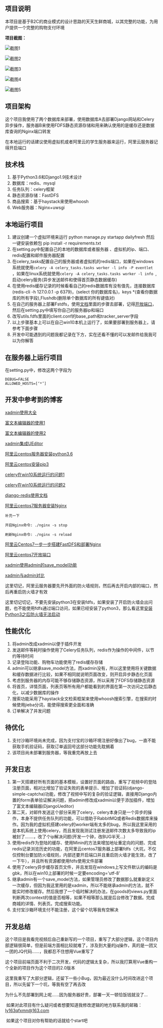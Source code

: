 ## 项目说明

 本项目是基于B2C的商业模式的设计思路的天天生鲜商城，以其完整的功能，为用户提供一个完整的购物支付环境

**项目截图：**

![截图1](https://txy-tc-ly-1256104767.cos.ap-guangzhou.myqcloud.com/%E6%88%AA%E5%9B%BE1.png)



![截图2](https://txy-tc-ly-1256104767.cos.ap-guangzhou.myqcloud.com/%E6%88%AA%E5%9B%BE2.png)

![截图3](https://txy-tc-ly-1256104767.cos.ap-guangzhou.myqcloud.com/%E6%88%AA%E5%9B%BE3.png)

![截图4](https://txy-tc-ly-1256104767.cos.ap-guangzhou.myqcloud.com/%E6%88%AA%E5%9B%BE4.png)

![截图5](https://txy-tc-ly-1256104767.cos.ap-guangzhou.myqcloud.com/%E6%88%AA%E5%9B%BE5.png)

## 项目架构

​	这个项目我使用了两个数据库来部署，使用数据库A去部署Django网站和Celery异步操作，服务器B来使用FDFS静态资源存储和用来确认使用的是缓存还是数据库查询的Nginx端口转发

​	在本地运行的话建议使用虚拟机或者阿里云的学生服务器来运行，阿里云服务器记得开启端口

## 技术栈

1. 基于Python3.6和Django1.9技术设计
2. 数据库：redis、mysql
3. 任务队列：celery框架
4. 静态资源存储：FastDFS
5. 商品搜索：基于haystack来使用whoosh
6. Web服务器：Nginx+uwsgi



## 本地运行项目

1. 建议创建一个虚拟环境来运行
   python manage.py startapp dailyfresh
   然后一键安装依赖包
   pip install -r requirements.txt
2. 在setting.py中配置自己的本地的数据库或者服务器 、虚拟机的ip、端口、redis配置和邮件服务器配置
3. 在celery_tasks配置自己的服务器或者虚拟机的redis端口，如果在windows系统就使用`celery -A celery_tasks.tasks worker -l info -P eventlet ` ，如果在linux系统就使用`celery -A celery_tasks.tasks worker -l info `,启动celery服务(异步发送邮件和使得首页静态数据缓存)
4. 在使用redis缓存记录的时候看看自己的redis数据库有没有值先，连接数据库(redis-cli -h 127.0.0.1 -p 6379)，(select 你的数据库名)，keys *(查看你数据库的所有字段),Flushdb(删除单个数据库的所有键值对)
5. 在自己的服务器上部署Fstdfs，使用[文档](https://blog.csdn.net/busishenren/article/details/83584885)里面的步骤去部署，记得[开放端口](https://www.cnblogs.com/heqiuyong/p/10460150.html)，然后在setting.py中填写你自己的服务器ip和端口
6. 改写utils.fdfs里面的client.conf的base_path和tracker_server字段
7. 以上步骤基本上可以在自己win10本机上运行了，如果要部署到服务器上，请参考下面步骤
8. 开发中可能遇到的问题我都记录在下方，实在还看不懂的可以发邮件给我我可以为你解答



## 在服务器上运行项目

在setting.py中，修改这两个字段为

```
DEBUG=FALSE
ALLOWED_HOSTS=[‘*’] 
```



## 开发中参考到的博客

[xadmin使用大全](https://segmentfault.com/a/1190000016082270?utm_source=tag-newest)

[富文本编辑器的使用1](https://www.cnblogs.com/zmdComeOn/p/11345418.html)

[富文本编辑器的使用2](https://github.com/zhangfisher/DjangoUeditor)

[xadmin集成UEditor](https://blog.csdn.net/wgpython/article/details/79585205)

[阿里云centos服务器安装python3.6](https://www.cnblogs.com/charles8866/p/8366695.html)

[阿里云centos安装pip3](https://www.centos.bz/2018/03/centos-7%E5%AE%89%E8%A3%85pip3/)

[celery在win10系统运行的问题1](https://www.cnblogs.com/springionic/p/10959353.html)

[celery在win10系统运行的问题2](https://blog.csdn.net/qq_30242609/article/details/79047660)

[django-redis使用文档](https://django-redis-chs.readthedocs.io/zh_CN/latest/)

[阿里云centos7服务器安装Nginx](https://blog.csdn.net/qq_32953079/article/details/81975160)

```
补充一下

开启Nginx命令: ./nginx -s stop

刷新Nginx命令: ./nginx -s reload
```

[阿里云Centos7一步一步搭建FastDFS和部署Nginx](https://blog.csdn.net/busishenren/article/details/83584885)

[阿里云centos7开放端口](https://www.cnblogs.com/heqiuyong/p/10460150.html)

[xadmin使用admin的save_model功能](https://blog.csdn.net/qq_35531549/article/details/86609258)

[xadmin与admin对比](https://www.jianshu.com/p/05edc51368fd)

这里切记，阿里云服务器要先开外面的防火墙规则，然后再去开启内部的端口，然后再重启防火墙才有效

这里切记切记，不要先安装python3在安装fdfs，如果安装了开启防火墙会出问题，也不能使用fdfs通过端口访问，如果已经安装了python3，那么看这里[安装Python3之后防火墙无法启动](https://blog.csdn.net/cenylon/article/details/79954524)



## 性能优化

1. 将admin改成xadmin以便于插件开发
2. 发送邮件等耗时操作使用了Celery任务队列，redis作为操作的中间件，以节约等待时间
3.  记录登陆功能、购物车功能使用了redis缓存存储
4.  admin可以继承save_model方法，而xadmin没有，所以这里使用将关键数据和缓存数据进行比较，如果不相同就说明页面改变，则开启异步静态化页面
5. 考虑到服务器的内存可能不够存储静态资源，所以采用了FDFS存储静态资源
6.  将首页，详情页面，列表页等所有用户都能看到的界面在第一次访问之后静态化，以减少数据库的操作
7. 搜索功能采用了haystack全文检索框架来使用whoosh搜索引擎，在搜索的时候使用jieba分词，能使得搜索更全面和准确
8.  订单解决了并发问题



## 待优化

1. 支付沙箱环境尚未完成，因为支付宝的沙箱环境注册好像出了bug，一直不能获取手机验证码，获取订单返回号这部分功能先耽搁着
2. 该项目尚未部署到服务器，等我重完再放上去

##  开发日志

1. 第一天搭建好所有页面的基本模板，设置好页面的路由，重写了视频中的登陆注册页面，相对比增加了验证失败的表单提示、增加了验证码(django-simple-captcha)功能，修改了视频中写的复杂的验证逻辑，直接用Django内置的form表单验证解决问题，把admin修改成xadmin以便于添加插件，增加了富文本编辑器(DjangoUeditor)
2. 第二天，对邮件发送这个部分采用了celery，celery本身只是一个异步的操作，本身不提供任务队列的功能，可以借助于RabbitMQ或者Redis数据库来操作。因为我的虚拟机搭建celery的worker端有太多的bug，所以我这里采用的是本机系统上使用celery，而且发现我测试注册发送邮件次数太多导致我的ip被封了.......，改了个ip解决问题(开发一个钟，改BUG半天...)
3. 使用redis作为登陆的缓存、使用Minin的方法来增加地址重定向的问题、完成redis记录浏览历史的功能，在阿里云centos7服务器上部署fdfs（大坑，不仅仅控制台要加防火墙规则，内部还要开启端口并且重启防火墙才能生效，改了一下午），并且所有资源都使用fdfs使用文件部署
4. 使用了celery异步缓存首页文件，并且发现在windows上写文件默认的编码是gbk，所以在win10上部署的时候一定要encoding='utf-8'
5. 继承admin有一个save_model方法，如果管理员修改了数据那么就重新定义一次缓存，但因为我这里用的是xadmin，所以不能继承admin的方法，就不能实时修改缓存。然后我想了一个临时解决的办法，在goods的views.py里面判断两次context的值是否相等，如果不相等那么就是后台修改了数据。完成商城的详情、列表页。完成搜索功能。
6. 支付宝沙箱环境支付不能注册，这个留个坑等我有空解决

## 开发总结

​	这个项目是我看完视频后自己重新写的一个项目，重写了大部分逻辑，这个项目内部逻辑很简单，但是前端方面相比较就难了，涉及到大量的jq操作，真的是一团又一团的JQ代码......，我都忍不住想用Vue重写了

​	这个项目前端页面不利于二次开发，代码的逻辑太复杂，所以我打算用Vue重构一个全新的项目作为这个项目的2.0版本

​	这里我重写了大部分逻辑，还留下一些小Bug，因为最近没什么时间改进这个项目，所以先留下一个坑，等我有空了再去改

​	为什么不先部署到网上呢......因为服务器好贵，部署一天一顿恰饭钱就没了...

​	如果对此项目有什么疑问或者想要知道我修改逻辑的地方联系我的邮箱：ly163qfxmn@163.com

​	如果这个项目对你有帮助的话就给个start吧







